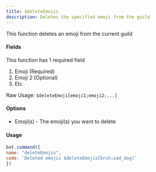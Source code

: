 ```yaml
---
title: $deleteEmojis
description: Deletes the specified emoji from the guild
---
```


This function deletes an emoji from the current guild

#### Fields

This function has 1 required field

1. Emoji \(Required\)
2. Emoji 2 \(Optional\)
3. Etc

Raw Usage: `$deleteEmoji[emoji1;emoji2;...]`

#### Options

* Emoji\(s\) - The emoji\(s\) you want to delete

#### Usage

```javascript
bot.command({
name: "deleteEmojis",
code: `Deleted emojis $deleteEmojis[bruh;sad_dog]`
})
```

